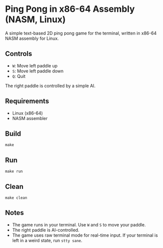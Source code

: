 # Ping Pong in x86-64 Assembly (NASM, Linux)

A simple text-based 2D ping pong game for the terminal, written in x86-64 NASM assembly for Linux.

## Controls
- `W`: Move left paddle up
- `S`: Move left paddle down
- `Q`: Quit

The right paddle is controlled by a simple AI.

## Requirements
- Linux (x86-64)
- NASM assembler

## Build
```
make
```

## Run
```
make run
```

## Clean
```
make clean
```

## Notes
- The game runs in your terminal. Use `W` and `S` to move your paddle.
- The right paddle is AI-controlled.
- The game uses raw terminal mode for real-time input. If your terminal is left in a weird state, run `stty sane`. 